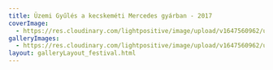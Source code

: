 ```yaml
---
title: Üzemi Gyűlés a kecskeméti Mercedes gyárban - 2017
coverImage:
  - https://res.cloudinary.com/lightpositive/image/upload/v1647560962/uploads/%C3%9Czemi%20Gy%C5%B1l%C3%A9s%20a%20kecskem%C3%A9ti%20Mercedes%20gy%C3%A1rban%20-%202017/kecskem%C3%A9t.jpg
galleryImages: 
  - https://res.cloudinary.com/lightpositive/image/upload/v1647560962/uploads/%C3%9Czemi%20Gy%C5%B1l%C3%A9s%20a%20kecskem%C3%A9ti%20Mercedes%20gy%C3%A1rban%20-%202017/kecskem%C3%A9t.jpg
layout: galleryLayout_festival.html
---
```

